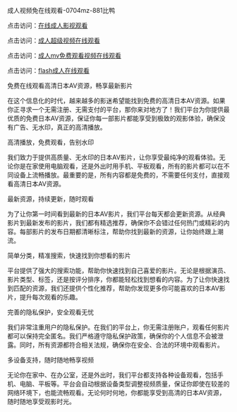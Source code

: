 

成人视频免在线观看-0704mz-881比鸭


点击访问：<a href="https://tfda.pages.dev/">在线成人影视观看</a>

点击访问：<a href="https://rtj-3zo.pages.dev/">成人超级视频在线观看</a>

点击访问：<a href="https://vassv.pages.dev/">成人mv免费观看视频在线观看</a>

点击访问：<a href="https://gfd-5xg.pages.dev/">flash成人在线观看</a>



免费在线观看高清日本AV资源，畅享最新影片

在这个信息化的时代，越来越多的影迷希望能找到免费的高清日本AV资源。如果你正寻求一个无需注册、无需支付的平台，那你来对地方了！我们平台为你提供最优质的免费日本AV资源，保证你每一部影片都能享受到极致的观影体验，确保没有广告、无水印，真正的高清播放。

高清播放，免费观看，告别水印

我们致力于提供高质量、无水印的日本AV影片，让你享受最纯净的观看体验。无论你是在家使用电脑观看，还是外出时用手机、平板观看，所有的影片都可以在不同设备上流畅播放。最重要的是，所有内容都是免费的，不需要任何支付，直接观看高清日本AV资源。

最新资源，持续更新，随时观看

为了让你第一时间看到最新的日本AV影片，我们平台每天都会更新资源。从经典影片到最新发布的影片，我们都有精选推荐，确保你不会错过任何热门或精彩的内容。每部影片的发布日期都清晰标注，帮助你找到最新的资源，让你始终跟上潮流。

简单分类，精准搜索，快速找到你想看的影片

平台提供了强大的搜索功能，帮助你快速找到自己喜爱的影片。无论是根据演员、影片类型、标签，还是按评分排序，你都能轻松找到想看的内容。为了让你快速找到匹配的资源，我们还提供个性化推荐，帮助你发现更多你可能喜欢的日本AV影片，提升每次观看的乐趣。

完善的隐私保护，安全观看无忧

我们非常注重用户的隐私保护。在我们的平台上，你无需注册账户，观看任何影片都可以保持完全匿名。我们严格遵守隐私保护政策，确保你的个人信息不会被泄露。同时，所有资源都符合相关法规，确保你在安全、合法的环境中观看影片。

多设备支持，随时随地畅享视频

无论你在家中、在办公室，还是外出时，我们平台都支持各种设备观看，包括手机、电脑、平板等。平台会自动根据设备类型调整视频质量，保证你即使在较差的网络环境下，也能流畅观看。无论何时何地，你都能享受到高清的日本AV资源，随时随地享受观影时光。







<span style="display:none;">[Canonical link]( https://github.com/ham20250704/ham14 ）</span>
